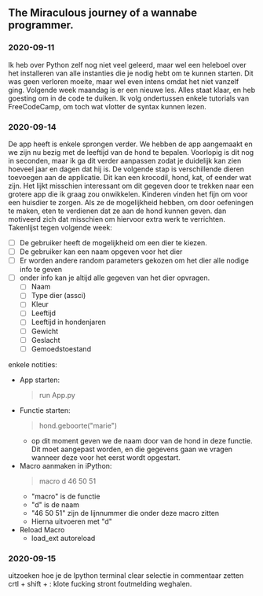 ## The Miraculous journey of a wannabe programmer.
### 2020-09-11
Ik heb over Python zelf nog niet veel geleerd, maar wel een heleboel over het installeren van alle instanties die je nodig hebt om te kunnen starten.  Dit was geen verloren moeite, maar wel even intens omdat het niet vanzelf ging.  Volgende week maandag is er een nieuwe les.  Alles staat klaar, en heb goesting om in de code te duiken.  Ik volg ondertussen enkele tutorials van FreeCodeCamp, om toch wat vlotter de syntax kunnen lezen.
### 2020-09-14
De app heeft is enkele sprongen verder.  We hebben de app aangemaakt en we zijn nu bezig met de leeftijd van de hond te bepalen.  Voorlopig is dit nog in seconden, maar ik ga dit verder aanpassen zodat je duidelijk kan zien hoeveel jaar en dagen dat hij is.  De volgende stap is verschillende dieren toevoegen aan de applicatie.  Dit kan een krocodil, hond, kat, of eender wat zijn.  Het lijkt misschien interessant om dit gegeven door te trekken naar een grotere app die ik graag zou onwikkelen.  Kinderen vinden het fijn om voor een huisdier te zorgen.  Als ze de mogelijkheid hebben, om door oefeningen te maken, eten te verdienen dat ze aan de hond kunnen geven. dan motiveerd zich dat misschien om hiervoor extra werk te verrichten.  
Takenlijst tegen volgende week: 
- [ ] De gebruiker heeft de mogelijkheid om een dier te kiezen.
- [ ] De gebruiker kan een naam opgeven voor het dier
- [ ] Er worden andere random parameters gekozen om het dier alle nodige info te geven
- [ ] onder info kan je altijd alle gegeven van het dier opvragen. 
   - [ ] Naam
    - [ ] Type dier (assci)
    - [ ] Kleur
    - [ ] Leeftijd
    - [ ] Leeftijd in hondenjaren
    - [ ] Gewicht
    - [ ] Geslacht
    - [ ] Gemoedstoestand

enkele notities: 
- App starten:
    > run App.py
- Functie starten: 
    > hond.geboorte("marie") 
    - op dit moment geven we de naam door van de hond in deze functie. Dit moet aangepast worden, en die gegevens gaan we vragen wanneer deze voor het eerst wordt opgestart. 
- Macro aanmaken in iPython:
    > macro d 46 50 51
    - "macro" is de functie 
    - "d" is de naam
    - "46 50 51" zijn de lijnnummer die onder deze macro zitten
    - Hierna uitvoeren met "d"
- Reload Macro
  - load_ext autoreload

### 2020-09-15

uitzoeken hoe je de Ipython terminal clear
selectie in commentaar zetten crtl + shift + :
klote fucking stront foutmelding weghalen. 



  
